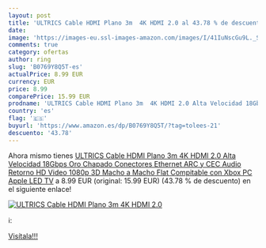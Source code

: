```yaml
---
layout: post
title: 'ULTRICS Cable HDMI Plano 3m  4K HDMI 2.0 al 43.78 % de descuento'
date: 
image: 'https://images-eu.ssl-images-amazon.com/images/I/41IuNscGu9L._SL200_.jpg'
comments: true
category: ofertas
author: ring
slug: 'B0769Y8Q5T-es'
actualPrice: 8.99 EUR
currency: EUR
price: 8.99
comparePrice: 15.99 EUR
prodname: 'ULTRICS Cable HDMI Plano 3m  4K HDMI 2.0 Alta Velocidad 18Gbps Oro Chapado Conectores  Ethernet  ARC y CEC  Audio Retorno  HD Video 1080p  3D Macho a Macho Flat Compitable con Xbox PC Apple LED TV'
country: 'es'
flag: '🇪🇸'
buyurl: 'https://www.amazon.es/dp/B0769Y8Q5T/?tag=tolees-21'
descuento: '43.78'
---
```


Ahora mismo tienes [ULTRICS Cable HDMI Plano 3m  4K HDMI 2.0 Alta Velocidad 18Gbps Oro Chapado Conectores  Ethernet  ARC y CEC  Audio Retorno  HD Video 1080p  3D Macho a Macho Flat Compitable con Xbox PC Apple LED TV](https://www.amazon.es/dp/B0769Y8Q5T/?tag=tolees-21) a 8.99 EUR (original: 15.99 EUR) (43.78 %  de descuento) en el siguiente enlace!

[![ULTRICS Cable HDMI Plano 3m  4K HDMI 2.0](https://images-eu.ssl-images-amazon.com/images/I/41IuNscGu9L._SL200_.jpg)](https://www.amazon.es/dp/B0769Y8Q5T/?tag=tolees-21)

ℹ️:


[Visítala!!!](https://www.amazon.es/dp/B0769Y8Q5T/?tag=tolees-21)

